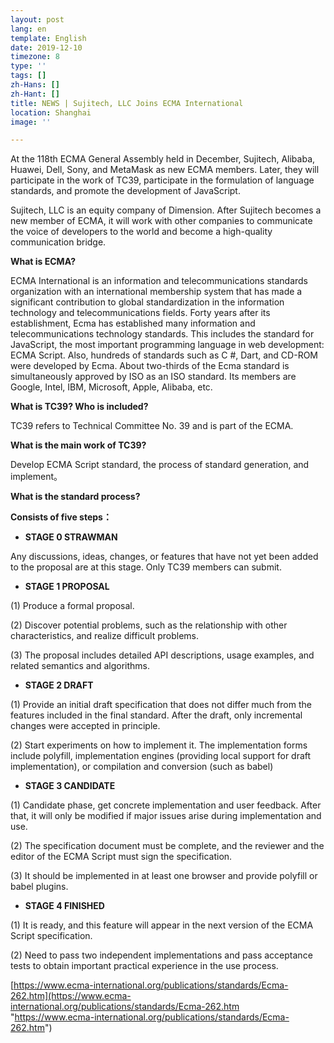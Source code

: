```yaml
---
layout: post
lang: en
template: English
date: 2019-12-10
timezone: 8
type: ''
tags: []
zh-Hans: []
zh-Hant: []
title: NEWS | Sujitech, LLC Joins ECMA International
location: Shanghai
image: ''

---
```

At the 118th ECMA General Assembly held in December, Sujitech, Alibaba, Huawei, Dell, Sony, and MetaMask as new ECMA members. Later, they will participate in the work of TC39, participate in the formulation of language standards, and promote the development of JavaScript.

Sujitech, LLC is an equity company of Dimension. After Sujitech becomes a new member of ECMA, it will work with other companies to communicate the voice of developers to the world and become a high-quality communication bridge.

**What is ECMA?**

ECMA International is an information and telecommunications standards organization with an international membership system that has made a significant contribution to global standardization in the information technology and telecommunications fields. Forty years after its establishment, Ecma has established many information and telecommunications technology standards. This includes the standard for JavaScript, the most important programming language in web development: ECMA Script. Also, hundreds of standards such as C #, Dart, and CD-ROM were developed by Ecma. About two-thirds of the Ecma standard is simultaneously approved by ISO as an ISO standard. Its members are Google, Intel, IBM, Microsoft, Apple, Alibaba, etc.

**What is TC39? Who is included?**

TC39 refers to Technical Committee No. 39 and is part of the ECMA.

**What is the main work of TC39?**

Develop ECMA Script standard, the process of standard generation, and implement。

**What is the standard process?**

**Consists of five steps：**

* **STAGE 0 STRAWMAN**

Any discussions, ideas, changes, or features that have not yet been added to the proposal are at this stage. Only TC39 members can submit.

* **STAGE 1 PROPOSAL**

(1) Produce a formal proposal.

(2) Discover potential problems, such as the relationship with other characteristics, and realize difficult problems.

(3) The proposal includes detailed API descriptions, usage examples, and related semantics and algorithms.

* **STAGE 2 DRAFT**

(1) Provide an initial draft specification that does not differ much from the features included in the final standard. After the draft, only incremental changes were accepted in principle.

(2) Start experiments on how to implement it. The implementation forms include polyfill, implementation engines (providing local support for draft implementation), or compilation and conversion (such as babel)

* **STAGE 3 CANDIDATE**

(1) Candidate phase, get concrete implementation and user feedback. After that, it will only be modified if major issues arise during implementation and use.

(2) The specification document must be complete, and the reviewer and the editor of the ECMA Script must sign the specification.

(3) It should be implemented in at least one browser and provide polyfill or babel plugins.

* **STAGE 4 FINISHED**

(1) It is ready, and this feature will appear in the next version of the ECMA Script specification.

(2) Need to pass two independent implementations and pass acceptance tests to obtain important practical experience in the use process.

[https://www.ecma-international.org/publications/standards/Ecma-262.htm](https://www.ecma-international.org/publications/standards/Ecma-262.htm "https://www.ecma-international.org/publications/standards/Ecma-262.htm")